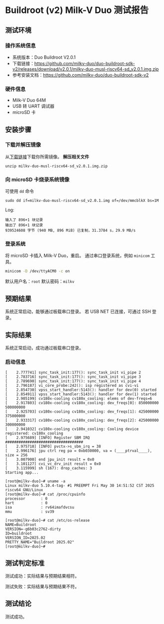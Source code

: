 # Buildroot (v2) Milk-V Duo 测试报告

## 测试环境

### 操作系统信息

- 系统版本：Duo Buildroot V2.0.1
- 下载链接：<https://github.com/milkv-duo/duo-buildroot-sdk-v2/releases/download/v2.0.1/milkv-duo-musl-riscv64-sd_v2.0.1.img.zip>
- 参考安装文档：<https://github.com/milkv-duo/duo-buildroot-sdk-v2>

### 硬件信息

- Milk-V Duo 64M
- USB 转 UART 调试器
- microSD 卡

## 安装步骤

### 下载并解压镜像
从[下载链接](https://github.com/milkv-duo/duo-buildroot-sdk-v2/releases/download/v2.0.1/milkv-duo-musl-riscv64-sd_v2.0.1.img.zip)下载你所需镜像。
**解压相关文件**
```shell
unzip milkv-duo-musl-riscv64-sd_v2.0.1.img.zip
```

### 向 microSD 卡烧录系统镜像
可使用 `dd` 命令
```shell
sudo dd if=milkv-duo-musl-riscv64-sd_v2.0.1.img of=/dev/mmcblkX bs=1M
```

Log:
```log
输入了 896+1 块记录
输出了 896+1 块记录
939524608 字节 (940 MB, 896 MiB) 已复制，31.3784 s，29.9 MB/s
```

### 登录系统
将 microSD 卡插入 Milk-V Duo，重启。
通过串口登录系统，例如 `minicom` 工具。
```bash
minicom -D /dev/ttyACM0 -c on
```

默认用户名：`root`
默认密码：`milkv`

## 预期结果
系统正常启动，能够通过板载串口登录。
若 USB NET 已连接，可通过 SSH 登录。

## 实际结果
系统正常启动，成功通过板载串口登录。

### 启动信息
```log
[    2.777741] sync_task_init:177(): sync_task_init vi_pipe 2
[    2.783716] sync_task_init:177(): sync_task_init vi_pipe 3
[    2.789690] sync_task_init:177(): sync_task_init vi_pipe 4
[    2.796187] vi_core_probe:242(): isp registered as cvi-vi
[    2.854730] vpss_start_handler:5143(): handler for dev(0) started
[    2.854911] vpss_start_handler:5143(): handler for dev(1) started
[    2.905199] cv180x-cooling cv180x_cooling: elems of dev-freqs=6
[    2.917803] cv180x-cooling cv180x_cooling: dev_freqs[0]: 850000000 500000000
[    2.925703] cv180x-cooling cv180x_cooling: dev_freqs[1]: 425000000 375000000
[    2.933317] cv180x-cooling cv180x_cooling: dev_freqs[2]: 425000000 300000000
[    2.941032] cv180x-cooling cv180x_cooling: Cooling device registered: cv180x_cooling
[    2.975689] [INFO] Register SBM IRQ ###################################
[    2.975718] [INFO] pvctx->s_sbm_irq = 38
[    2.996176] jpu ctrl reg pa = 0xb030000, va = (____ptrval____), size = 256
[    3.007900] end jpu_init result = 0x0
[    3.101127] cvi_vc_drv_init result = 0x0
[    3.115999] sh (167): drop_caches: 3
Starting app...

[root@milkv-duo]~# uname -a
Linux milkv-duo 5.10.4-tag- #1 PREEMPT Fri May 30 14:51:52 CST 2025 riscv64 GNU/Linux
[root@milkv-duo]~# cat /proc/cpuinfo
processor       : 0
hart            : 0
isa             : rv64imafdvcsu
mmu             : sv39

[root@milkv-duo]~# cat /etc/os-release
NAME=Buildroot
VERSION=-g6b03c2762-dirty
ID=buildroot
VERSION_ID=2025.02
PRETTY_NAME="Buildroot 2025.02"
[root@milkv-duo]~#
```

## 测试判定标准

测试成功：实际结果与预期结果相符。

测试失败：实际结果与预期结果不符。

## 测试结论

测试成功。